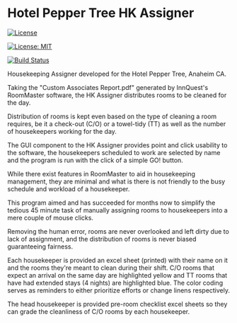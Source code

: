 # Hotel Pepper Tree HK Assigner
[![License](https://img.shields.io/badge/License-Apache%202.0-blue.svg)](https://opensource.org/licenses/Apache-2.0)

[![License: MIT](https://img.shields.io/badge/License-MIT-yellow.svg)](https://opensource.org/licenses/MIT)

[![Build Status](https://travis-ci.org/andresg8/Pepper-Tree-HK-Assigner.svg?branch=master)](https://travis-ci.org/andresg8/Pepper-Tree-HK-Assigner)

Housekeeping Assigner developed for the Hotel Pepper Tree, Anaheim CA.

Taking the "Custom Associates Report.pdf" generated by InnQuest's RoomMaster software, the HK Assigner distributes rooms to be cleaned for the day. 

Distribution of rooms is kept even based on the type of cleaning a room requires, be it a check-out (C/O) or a towel-tidy (TT) as well as the number of housekeepers working for the day.

The GUI component to the HK Assigner provides point and click usability to the software, the housekeepers scheduled to work are selected by name and the program is run with the click of a simple GO! button. 

While there exist features in RoomMaster to aid in housekeeping management, they are minimal and what is there is not friendly to the busy schedule and workload of a housekeeper. 

This program aimed and has succeeded for months now to simplify the tedious 45 minute task of manually assigning rooms to housekeepers into a mere couple of mouse clicks. 

Removing the human error, rooms are never overlooked and left dirty due to lack of assignment, and the distribution of rooms is never biased guaranteeing fairness. 

Each housekeeper is provided an excel sheet (printed) with their name on it and the rooms they're meant to clean during their shift. C/O rooms that expect an arrival on the same day are highlighted yellow and TT rooms that have had extended stays (4 nights) are highlighted blue. The color coding serves as reminders to either prioritize efforts or change linens respectively. 

The head housekeeper is provided pre-room checklist excel sheets so they can grade the cleanliness of C/O rooms by each housekeeper. 
